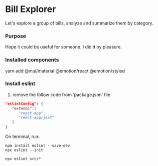 # Bill Explorer

  Let's explore a group of bills, analyze and summarize them by category.

### Purpose
   
   Hope it could be useful for someone. I did it by pleasure.

### Installed components
   
   yarn add @mui/material @emotion/react @emotion/styled
   
### Install eslint

 1. remove the follow code from ‘package.json’ file

```json
"eslintConfig": {
   "extends":[
      "react-app",
      "react-app/jest"
   ]
}
```

On terminal, run:

    npm install eslint --save-dev
    npx eslint --init

    npx eslint src/* 

    
    